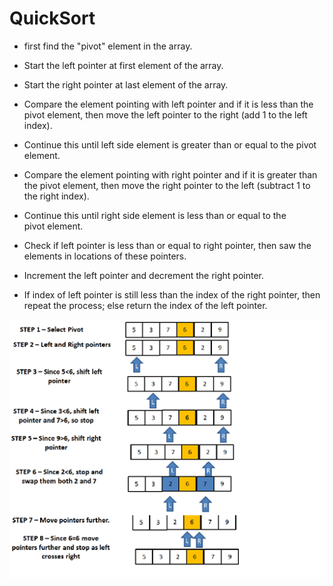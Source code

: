 #  QuickSort 
* first find the "pivot" element in the array.

* Start the left pointer at first element of the array.
* Start the right pointer at last element of the array.
* Compare the element pointing with left pointer and if it is less than 
the pivot element, then move the left pointer to the right (add 1 to the 
left index).

* Continue this until left side element is greater than or equal to the 
pivot element.

* Compare the element pointing with right pointer and if it is greater 
than the pivot element, then move the right pointer to the left (subtract 
1 to the right index).

* Continue this until right side element is less than or equal to the  
pivot element.

* Check if left pointer is less than or equal to right pointer, then saw 
the elements in locations of these pointers.

* Increment the left pointer and decrement the right pointer.

* If index of left pointer is still less than the index of the right 
pointer, then repeat the process; else return the index of the left 
pointer.

<img src="../../assets/blog.png" alt="My cool logo"/>
